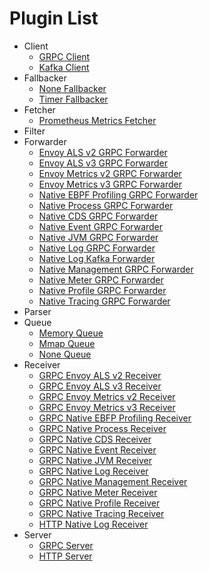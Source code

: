 # Plugin List
- Client
	- [GRPC Client](./client_grpc-client.md)
	- [Kafka Client](./client_kafka-client.md)
- Fallbacker
	- [None Fallbacker](./fallbacker_none-fallbacker.md)
	- [Timer Fallbacker](./fallbacker_timer-fallbacker.md)
- Fetcher
	- [Prometheus Metrics Fetcher](./fetcher_prometheus-metrics-fetcher.md)
- Filter
- Forwarder
	- [Envoy ALS v2 GRPC Forwarder](./forwarder_envoy-als-v2-grpc-forwarder.md)
	- [Envoy ALS v3 GRPC Forwarder](./forwarder_envoy-als-v3-grpc-forwarder.md)
	- [Envoy Metrics v2 GRPC Forwarder](./forwarder_envoy-metrics-v2-grpc-forwarder.md)
	- [Envoy Metrics v3 GRPC Forwarder](./forwarder_envoy-metrics-v3-grpc-forwarder.md)
	- [Native EBPF Profiling GRPC Forwarder](./forwarder_native-ebpf-profiling-grpc-forwarder.md)
	- [Native Process GRPC Forwarder](./forwarder_native-process-grpc-forwarder.md)
	- [Native CDS GRPC Forwarder](./forwarder_nativecds-grpc-forwarder.md)
	- [Native Event GRPC Forwarder](./forwarder_nativeevent-grpc-forwarder.md)
	- [Native JVM GRPC Forwarder](./forwarder_nativejvm-grpc-forwarder.md)
	- [Native Log GRPC Forwarder](./forwarder_nativelog-grpc-forwarder.md)
	- [Native Log Kafka Forwarder](./forwarder_nativelog-kafka-forwarder.md)
	- [Native Management GRPC Forwarder](./forwarder_nativemanagement-grpc-forwarder.md)
	- [Native Meter GRPC Forwarder](./forwarder_nativemeter-grpc-forwarder.md)
	- [Native Profile GRPC Forwarder](./forwarder_nativeprofile-grpc-forwarder.md)
	- [Native Tracing GRPC Forwarder](./forwarder_nativetracing-grpc-forwarder.md)
- Parser
- Queue
	- [Memory Queue](./queue_memory-queue.md)
	- [Mmap Queue](./queue_mmap-queue.md)
	- [None Queue](./queue_none-queue.md)
- Receiver
	- [GRPC Envoy ALS v2 Receiver](./receiver_grpc-envoy-als-v2-receiver.md)
	- [GRPC Envoy ALS v3 Receiver](./receiver_grpc-envoy-als-v3-receiver.md)
	- [GRPC Envoy Metrics v2 Receiver](./receiver_grpc-envoy-metrics-v2-receiver.md)
	- [GRPC Envoy Metrics v3 Receiver](./receiver_grpc-envoy-metrics-v3-receiver.md)
	- [GRPC Native EBFP Profiling Receiver](./receiver_grpc-native-ebpf-profiling-receiver.md)
	- [GRPC Native Process Receiver](./receiver_grpc-native-process-receiver.md)
	- [GRPC Native CDS Receiver](./receiver_grpc-nativecds-receiver.md)
	- [GRPC Native Event Receiver](./receiver_grpc-nativeevent-receiver.md)
	- [GRPC Native JVM Receiver](./receiver_grpc-nativejvm-receiver.md)
	- [GRPC Native Log Receiver](./receiver_grpc-nativelog-receiver.md)
	- [GRPC Native Management Receiver](./receiver_grpc-nativemanagement-receiver.md)
	- [GRPC Native Meter Receiver](./receiver_grpc-nativemeter-receiver.md)
	- [GRPC Native Profile Receiver](./receiver_grpc-nativeprofile-receiver.md)
	- [GRPC Native Tracing Receiver](./receiver_grpc-nativetracing-receiver.md)
	- [HTTP Native Log Receiver](./receiver_http-nativelog-receiver.md)
- Server
	- [GRPC Server](./server_grpc-server.md)
	- [HTTP Server](./server_http-server.md)

